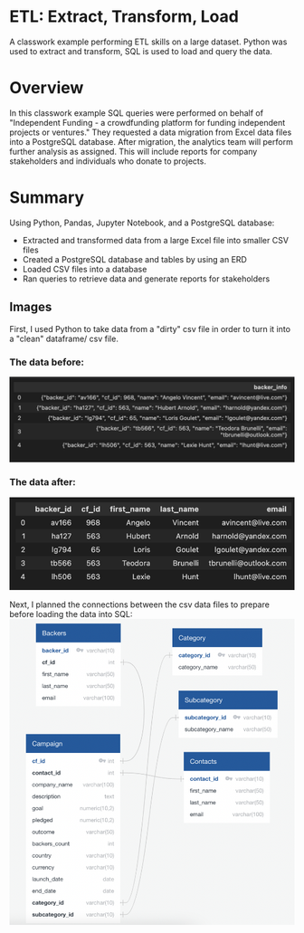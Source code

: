 # ETL: Extract, Transform, Load
A classwork example performing ETL skills on a large dataset. Python was used to extract and transform, SQL is used to load and query the data. 

# Overview
In this classwork example SQL queries were performed on behalf of "Independent Funding - a crowdfunding platform for funding independent projects or ventures." They requested a data migration from Excel data files into a PostgreSQL database. After migration, the analytics team will perform further analysis as assigned. This will include reports for company stakeholders and individuals who donate to projects. 

# Summary
Using Python, Pandas, Jupyter Notebook, and a PostgreSQL database:

* Extracted and transformed data from a large Excel file into smaller CSV files
* Created a PostgreSQL database and tables by using an ERD 
* Loaded CSV files into a database
* Ran queries to retrieve data and generate reports for stakeholders

## Images 
First, I used Python to take data from a "dirty" csv file in order to turn it into a "clean" dataframe/ csv file.
### The data before:
![ETL before image](/Queries/data_before.png)

### The data after:
![ETL after image](/Queries/data_after.png)

Next, I planned the connections between the csv data files to prepare before loading the data into SQL:
![DB mapping image](/ERD%20Images/crowdfunding_db_relationships.png)

